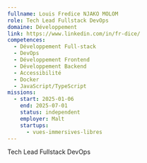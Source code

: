 ```yaml
---
fullname: Louis Fredice NJAKO MOLOM
role: Tech Lead Fullstack DevOps
domaine: Développement
link: https://www.linkedin.com/in/fr-dice/
competences:
  - Développement Full-stack
  - DevOps
  - Développement Frontend
  - Développement Backend
  - Accessibilité
  - Docker
  - JavaScript/TypeScript
missions:
  - start: 2025-01-06
    end: 2025-07-01
    status: independent
    employer: Malt
    startups:
      - vues-immersives-libres
---
```

Tech Lead Fullstack DevOps